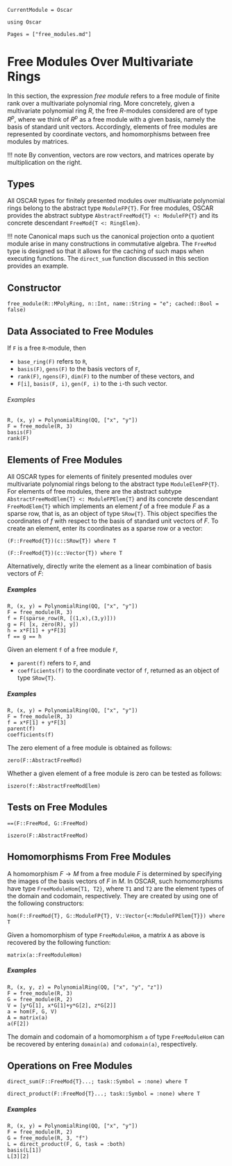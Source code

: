 ```@meta
CurrentModule = Oscar
```

```@setup oscar
using Oscar
```

```@contents
Pages = ["free_modules.md"]
```

# Free Modules Over Multivariate Rings

In this section, the expression *free module*  refers to a free module of finite rank
over a multivariate polynomial ring. More concretely, given a multivariate polynomial ring $R$, 
the free $R$-modules considered are of type $R^p$, where we think of $R^p$ as a
free module with a given basis, namely the basis of standard unit vectors.
Accordingly, elements of free modules are represented by coordinate vectors,
and homomorphisms between free modules by matrices.

!!! note
    By convention, vectors are row vectors, and matrices operate by multiplication on the right.

## Types

All OSCAR types for finitely presented modules over multivariate polynomial rings belong to the abstract type `ModuleFP{T}`.
For free modules, OSCAR provides the abstract subtype `AbstractFreeMod{T} <: ModuleFP{T}` and its concrete
descendant `FreeMod{T <: RingElem}`.

!!! note
    Canonical maps such us the canonical projection onto a quotient module arise in many 
    constructions in commutative algebra. The `FreeMod` type is designed so that it allows
    for the caching of such maps when executing functions. The `direct_sum` function discussed
    in this section provides an example.

## Constructor

```@docs
free_module(R::MPolyRing, n::Int, name::String = "e"; cached::Bool = false)
```

## Data Associated to Free Modules

If `F` is a free `R`-module, then

- `base_ring(F)` refers to `R`,
- `basis(F)`, `gens(F)` to the basis vectors of `F`, 
- `rank(F)`, `ngens(F)`, `dim(F)` to the number of these vectors, and
- `F[i]`, `basis(F, i)`, `gen(F, i)` to the `i`-th such vector.

###### Examples

```@repl oscar
R, (x, y) = PolynomialRing(QQ, ["x", "y"])
F = free_module(R, 3)
basis(F)
rank(F)
```

## Elements of Free Modules

All OSCAR types for elements of finitely presented modules over multivariate polynomial rings belong to the abstract type `ModuleElemFP{T}`.
For elements of free modules, there are the abstract subtype `AbstractFreeModElem{T} <: ModuleFPElem{T}` and its concrete
descendant `FreeModElem{T}` which implements an element $f$ of a free module $F$ as a sparse row,
that is, as an object of type `SRow{T}`. This object specifies the coordinates of $f$ with respect to
the basis of standard unit vectors of $F$. To create an element, enter its coordinates as a sparse row or a vector: 


```@julia
(F::FreeMod{T})(c::SRow{T}) where T
```

```@julia
(F::FreeMod{T})(c::Vector{T}) where T
```

Alternatively, directly write the element as a linear combination of basis vectors of $F$:
 
##### Examples

```@repl oscar
R, (x, y) = PolynomialRing(QQ, ["x", "y"])
F = free_module(R, 3)
f = F(sparse_row(R, [(1,x),(3,y)]))
g = F( [x, zero(R), y])
h = x*F[1] + y*F[3]
f == g == h
```

Given an element `f`  of a free module `F`,
- `parent(f)` refers to `F`, and
- `coefficients(f)` to the coordinate vector of `f`, returned as an object of type `SRow{T}`.

##### Examples

```@repl oscar
R, (x, y) = PolynomialRing(QQ, ["x", "y"])
F = free_module(R, 3)
f = x*F[1] + y*F[3]
parent(f)
coefficients(f)
```

The zero element of a free module is obtained as follows:

```@docs
zero(F::AbstractFreeMod)
```

Whether a given element of a free module is zero can be tested as follows:

```@docs
iszero(f::AbstractFreeModElem)
```

## Tests on Free Modules

```@docs
==(F::FreeMod, G::FreeMod)
```

```@docs
iszero(F::AbstractFreeMod)
```

## Homomorphisms From Free Modules

A homomorphism $F\rightarrow M$ from a free module $F$ is determined by specifying the images
of the basis vectors of $F$ in $M$. In OSCAR, such homomorphisms have type `FreeModuleHom{T1, T2}`, where
`T1` and `T2` are the element types of the domain and codomain, respectively. They are created
by using one of the following constructors:

```@docs
hom(F::FreeMod{T}, G::ModuleFP{T}, V::Vector{<:ModuleFPElem{T}}) where T
```

Given a homomorphism of type `FreeModuleHom`, a matrix `A` as above is
recovered by the following function:

```@docs
matrix(a::FreeModuleHom)
```

##### Examples

```@repl oscar
R, (x, y, z) = PolynomialRing(QQ, ["x", "y", "z"])
F = free_module(R, 3)
G = free_module(R, 2)
V = [y*G[1], x*G[1]+y*G[2], z*G[2]]
a = hom(F, G, V)
A = matrix(a)
a(F[2])
```

The domain and codomain of a homomorphism `a`  of type `FreeModuleHom` can be
recovered by entering `domain(a)` and `codomain(a)`, respectively.


## Operations on Free Modules

```@docs
direct_sum(F::FreeMod{T}...; task::Symbol = :none) where T
```

```@docs
direct_product(F::FreeMod{T}...; task::Symbol = :none) where T
```

##### Examples

```@repl oscar
R, (x, y) = PolynomialRing(QQ, ["x", "y"])
F = free_module(R, 2)
G = free_module(R, 3, "f")
L = direct_product(F, G, task = :both)
basis(L[1])
L[3][2]
```
